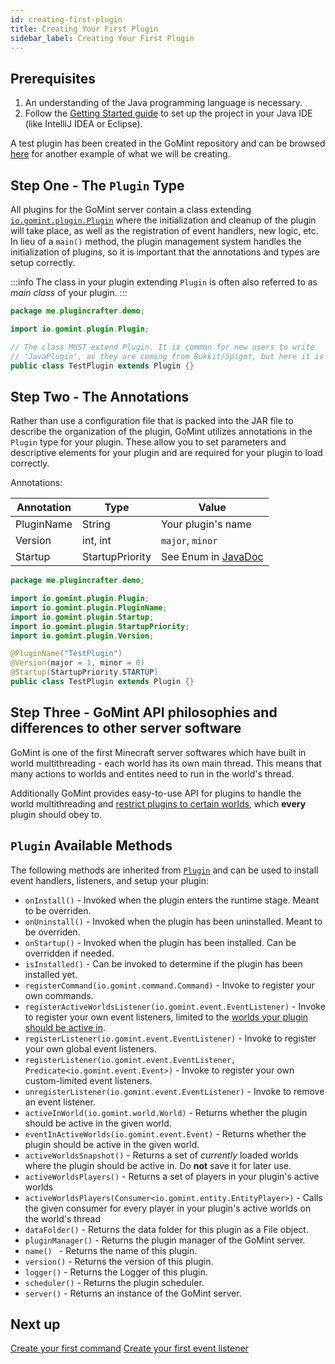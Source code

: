 ```yaml
---
id: creating-first-plugin
title: Creating Your First Plugin
sidebar_label: Creating Your First Plugin
---
```


## Prerequisites

1. An understanding of the Java programming language is necessary.
2. Follow the [Getting Started guide](getting-started.md) to set up the project in your Java IDE (like IntelliJ IDEA or Eclipse).

A test plugin has been created in the GoMint repository and can be browsed [here](https://github.com/gomint/GoMint/tree/master/gomint-test-plugin/src/main/java/io/gomint/testplugin) for another example of what we will be creating.

## Step One - The ```Plugin``` Type

All plugins for the GoMint server contain a class extending [```io.gomint.plugin.Plugin```](https://janmm14.de/static/gomint/index.html?gomint.api/io/gomint/plugin/Plugin.html)
where the initialization and cleanup of the plugin will take place, as well as the
registration of event handlers, new logic, etc. In lieu of a ```main()``` method, the plugin management system handles the initialization of plugins, so it is important that the annotations and types are setup correctly.

:::info
The class in your plugin extending `Plugin` is often also referred to as *main class* of your plugin.
:::

```java
package me.plugincrafter.demo;

import io.gomint.plugin.Plugin;

// The class MUST extend Plugin. It is common for new users to write
// 'JavaPlugin', as they are coming from Bukkit/Spigot, but here it is just 'Plugin'.
public class TestPlugin extends Plugin {}
```

## Step Two - The Annotations

Rather than use a configuration file that is packed into the JAR file to describe the organization of the plugin, GoMint utilizes annotations in the ```Plugin``` type for your plugin. These allow you to set parameters and descriptive elements for your plugin and are required for your plugin to load correctly.

Annotations:

| Annotation | Type            | Value                                                                                                               |
|------------|-----------------|---------------------------------------------------------------------------------------------------------------------|
| PluginName | String          | Your plugin's name                                                                                                  |
| Version    | int, int        | ```major```, ```minor```                                                                                            |
| Startup    | StartupPriority | See Enum in [JavaDoc](https://janmm14.de/static/gomint/index.html?gomint.api/io/gomint/plugin/StartupPriority.html) |

```java
package me.plugincrafter.demo;

import io.gomint.plugin.Plugin;
import io.gomint.plugin.PluginName;
import io.gomint.plugin.Startup;
import io.gomint.plugin.StartupPriority;
import io.gomint.plugin.Version;

@PluginName("TestPlugin")
@Version(major = 1, minor = 0)
@Startup(StartupPriority.STARTUP)
public class TestPlugin extends Plugin {}
```

## Step Three - GoMint API philosophies and differences to other server software

GoMint is one of the first Minecraft server softwares which have built in world multithreading - each world has its own main thread.
This means that many actions to worlds and entites need to run in the world's thread.

Additionally GoMint provides easy-to-use API for plugins to handle the world multithreading and [restrict plugins to certain worlds](../get-started/plugin-world-restriction.md), which **every** plugin should obey to.

## ```Plugin``` Available Methods

The following methods are inherited from [```Plugin```](https://janmm14.de/static/gomint/index.html?gomint.api/io/gomint/plugin/Plugin.html) and can be used to install event handlers, listeners, and setup your plugin:

* ```onInstall()``` - Invoked when the plugin enters the runtime stage. Meant to be overriden.
* ```onUninstall()``` - Invoked when the plugin has been uninstalled. Meant to be overriden.
* ```onStartup()``` - Invoked when the plugin has been installed. Can be overridden if needed.
* ```isInstalled()``` - Can be invoked to determine if the plugin has been installed yet.
* ```registerCommand(io.gomint.command.Command)``` - Invoke to register your own commands.
* ```registerActiveWorldsListener(io.gomint.event.EventListener)``` - Invoke to register your own event listeners, limited to the [worlds your plugin should be active in](../get-started/plugin-world-restriction.md).
* ```registerListener(io.gomint.event.EventListener)``` - Invoke to register your own global event listeners.
* ```registerListener(io.gomint.event.EventListener, Predicate<io.gomint.event.Event>)``` - Invoke to register your own custom-limited event listeners.
* ```unregisterListener(io.gomint.event.EventListener)``` - Invoke to remove an event listener.
* ```activeInWorld(io.gomint.world.World)``` - Returns whether the plugin should be active in the given world.
* ```eventInActiveWorlds(io.gomint.event.Event)``` - Returns whether the plugin should be active in the given world.
* ```activeWorldsSnapshot()``` - Returns a set of _currently_ loaded worlds where the plugin should be active in. Do **not** save it for later use.
* ```activeWorldsPlayers()``` - Returns a set of players in your plugin's active worlds
* ```activeWorldsPlayers(Consumer<io.gomint.entity.EntityPlayer>)``` - Calls the given consumer for every player in your plugin's active worlds on the world's thread
* ```dataFolder()``` - Returns the data folder for this plugin as a File object.
* ```pluginManager()``` - Returns the plugin manager of the GoMint server.
* ```name() ``` - Returns the name of this plugin.
* ```version()``` - Returns the version of this plugin.
* ```logger()``` - Returns the Logger of this plugin.
* ```scheduler()``` - Returns the plugin scheduler.
* ```server()``` - Returns an instance of the GoMint server.

## Next up

[Create your first command](creating-your-first-command.md)
[Create your first event listener](creating-your-first-event-listener.md)
